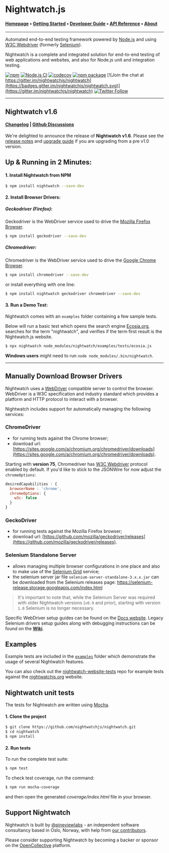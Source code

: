 # Nightwatch.js

#### [Homepage](https://nightwatchjs.org) &bullet; [Getting Started](https://nightwatchjs.org/gettingstarted) &bullet; [Developer Guide](https://nightwatchjs.org/guide) &bullet; [API Reference](https://nightwatchjs.org/api) &bullet; [About](https://nightwatchjs.org/about)

***
Automated end-to-end testing framework powered by [Node.js](http://nodejs.org/) and using [W3C Webdriver](https://www.w3.org/TR/webdriver/) (formerly [Selenium](https://github.com/SeleniumHQ/selenium/wiki/JsonWireProtocol)).

Nightwatch is a complete and integrated solution for end-to-end testing of web applications and websites, and also for Node.js unit and integration testing. 

[![npm](https://img.shields.io/npm/v/nightwatch.svg)](https://www.npmjs.com/package/nightwatch)
[![Node.js CI](https://github.com/nightwatchjs/nightwatch/actions/workflows/build-node.yaml/badge.svg?branch=main)](https://github.com/nightwatchjs/nightwatch/actions/workflows/build-node.yaml)
[![codecov](https://codecov.io/gh/nightwatchjs/nightwatch/branch/main/graph/badge.svg?token=MSObyfECEh)](https://codecov.io/gh/nightwatchjs/nightwatch)
[![npm package](https://img.shields.io/npm/dm/nightwatch.svg)](https://www.npmjs.com/package/nightwatch)
[![Join the chat at https://gitter.im/nightwatchjs/nightwatch](https://badges.gitter.im/nightwatchjs/nightwatch.svg)](https://gitter.im/nightwatchjs/nightwatch)
[![Twitter Follow](https://img.shields.io/twitter/follow/nightwatchjs.svg?style=social)](https://twitter.com/nightwatchjs) 

***

## Nightwatch v1.6

#### [Changelog](https://github.com/nightwatchjs/nightwatch/releases) | [Github Discussions](https://github.com/nightwatchjs/nightwatch/discussions)

We're delighted to announce the release of __Nightwatch v1.6__. Please see the [release notes](https://github.com/nightwatchjs/nightwatch/releases) and [upgrade guide](https://github.com/nightwatchjs/nightwatch/wiki/Migrating-to-Nightwatch-1.0) if you are upgrading from a pre v1.0 version. 

## Up &amp; Running in 2 Minutes:

#### 1. Install Nightwatch from NPM

```sh
$ npm install nightwatch --save-dev
```

#### 2. Install Browser Drivers:

##### Geckodriver (Firefox):
Geckodriver is the WebDriver service used to drive the [Mozilla Firefox Browser](https://www.mozilla.org/en-US/firefox/new/).

```sh
$ npm install geckodriver --save-dev
```

##### Chromedriver:
Chromedriver is the WebDriver service used to drive the [Google Chrome Browser](https://www.google.com/chrome/).
```sh
$ npm install chromedriver --save-dev
```

or install everything with one line:

```sh
$ npm install nightwatch geckodriver chromedriver --save-dev
```

#### 3. Run a Demo Test:

Nightwatch comes with an `examples` folder containing a few sample tests.

Below will run a basic test which opens the search engine [Ecosia.org](https://ecosia.org), searches for the term "nightwatch", and verifies if the term first result is the Nightwatch.js website.

```sh
$ npx nightwatch node_modules/nightwatch/examples/tests/ecosia.js
```

__Windows users__ might need to run `node node_modules/.bin/nightwatch`.

---

## Manually Download Browser Drivers

Nightwatch uses a [WebDriver](https://www.w3.org/TR/webdriver/) compatible server to control the browser. WebDriver is a W3C specification and industry standard which provides a platform and HTTP protocol to interact with a browser.
   
Nightwatch includes support for automatically managing the following services:
### ChromeDriver 
- for running tests against the Chrome browser;
- download url: [https://sites.google.com/a/chromium.org/chromedriver/downloads](https://sites.google.com/a/chromium.org/chromedriver/downloads).

Starting with __version 75__, Chromedriver has [W3C Webdriver](https://www.w3.org/TR/webdriver1) protocol enabled by default. If you'd like to stick to the JSONWire for now adjust the `chromeOptions`:
```js
desiredCapabilities : {
  browserName : 'chrome',
  chromeOptions: {
    w3c: false
  }
}
```

### GeckoDriver
- for running tests against the Mozilla Firefox browser;
- download url: [https://github.com/mozilla/geckodriver/releases](https://github.com/mozilla/geckodriver/releases).
 
### Selenium Standalone Server 
- allows managing multiple browser configurations in one place and also to make use of the [Selenium Grid](https://github.com/SeleniumHQ/selenium/wiki/Grid2) service;
- the selenium server jar file `selenium-server-standalone-3.x.x.jar` can be downloaded from the Selenium releases page: https://selenium-release.storage.googleapis.com/index.html

> It's important to note that, while the Selenium Server was required with older Nightwatch versions (`v0.9` and prior), starting with version `1.0` Selenium is no longer necessary.

Specific WebDriver setup guides can be found on the [Docs website](http://nightwatchjs.org/gettingstarted/#browser-drivers-setup). Legacy Selenium drivers setup guides along with debugging instructions can be found on the [**Wiki**](https://github.com/nightwatchjs/nightwatch/wiki).

## Examples
Example tests are included in the [`examples`](https://github.com/nightwatchjs/nightwatch/tree/main/examples) folder which demonstrate the usage of several Nightwatch features. 

You can also check out the [nightwatch-website-tests](https://github.com/nightwatchjs/nightwatch-website-tests) repo for example tests against the [nightwatchjs.org](https://nightwatchjs.org) website.

## Nightwatch unit tests
The tests for Nightwatch are written using [Mocha](http://mochajs.org/).

#### 1. Clone the project
```sh
$ git clone https://github.com/nightwatchjs/nightwatch.git
$ cd nightwatch
$ npm install
```

#### 2. Run tests
To run the complete test suite:

```sh
$ npm test
```

To check test coverage, run the command:

```sh
$ npm run mocha-coverage
```
and then open the generated _coverage/index.html_ file in your browser.

## Support Nightwatch
Nightwatch is built by [@pineviewlabs](https://github.com/pineviewlabs/) - an independent software consultancy based in Oslo, Norway, with help from [our contributors](https://github.com/nightwatchjs/nightwatch/graphs/contributors). 

Please consider supporting Nightwatch by becoming a backer or sponsor on the [OpenCollective](https://opencollective.com/nightwatch/) platform.
